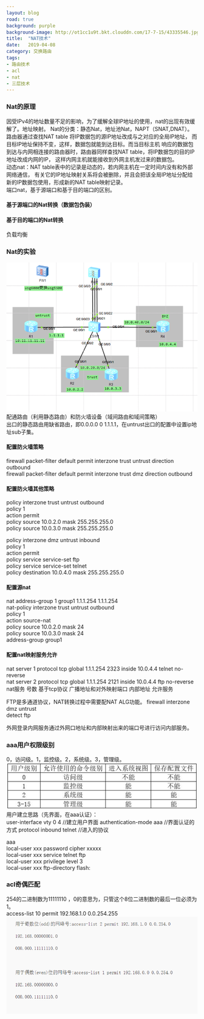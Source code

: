 ```yaml
---
layout: blog
road: true
background: purple
background-image: http://ot1cc1u9t.bkt.clouddn.com/17-7-15/43335546.jpg
title:  "NAT技术"
date:   2019-04-08
category: 交换路由
tags:
- 路由技术
- acl
- nat
- 三层技术
---
```

 


### Nat的原理
因受IPv4的地址数量不足的影响，为了缓解全球IP地址的使用，nat的出现有效缓解了。地址映射。
Nat的分类：静态Nat，地址池Nat，NAPT（SNAT,DNAT）。
路由器通过查找NAT table 将IP数据包的源IP地址改成与之对应的全局IP地址，
而目标IP地址保持不变，这样，数据包就能到达目标。而当目标主机
响应的数据包到达与内网相连接的路由器时，路由器同样查找NAT table，将IP数据包的目的IP 地址改成内网的IP，
这样内网主机就能接收到外网主机发过来的数据包。  
动态nat：NAT table表中的记录是动态的，若内网主机在一定时间内没有和外部网络通信，
有关它的IP地址映射关系将会被删除，并且会把该全局IP地址分配给新的IP数据包使用，形成新的NAT table映射记录。  
端口nat，基于源端口和基于目的端口的区别。

#### 基于源端口的Nat转换（数据包伪装）


#### 基于目的端口的Nat转换
负载均衡  

### Nat的实验
   
![Nat实验](https://github.com/diqiu11/digongzi.github.io/raw/master/style/images/natexperience.PNG)  
配通路由（利用静态路由）和防火墙设备（域间路由和域间策略）  
出口的静态路由用缺省路由，即0.0.0.0 0 1.1.1.1，在untrust出口的配置中设置ip地址sub子集。  
#### 配置防火墙策略
firewall packet-filter default permit interzone trust untrust direction outbound  
firewall packet-filter default permit interzone trust dmz direction outbound  
#### 配置防火墙其他策略  
policy interzone trust untrust outbound  
 policy 1  
  action permit  
  policy source 10.0.2.0 mask 255.255.255.0  
  policy source 10.0.3.0 mask 255.255.255.0  
  
policy interzone dmz untrust inbound  
 policy 1  
  action permit  
  policy service service-set ftp  
  policy service service-set telnet  
  policy destination 10.0.4.0 mask 255.255.255.0  

#### 配置源nat
nat address-group 1 group1 1.1.1.254 1.1.1.254  
nat-policy interzone trust untrust outbound  
 policy 1  
  action source-nat  
  policy source 10.0.2.0 mask 24  
  policy source 10.0.3.0 mask 24  
  address-group group1  

#### 配置nat映射服务允许
 nat server 1 protocol tcp global 1.1.1.254 2323 inside 10.0.4.4 telnet no-reverse  
 nat server 2 protocol tcp global 1.1.1.254 2121 inside 10.0.4.4 ftp no-reverse  
	nat服务 号数 基于tcp协议 广播地址和对外映射端口 内部地址 允许服务   

FTP是多通道协议，NAT转换过程中需要配NAT ALG功能。
firewall interzone dmz untrust  
detect ftp  

外网登录内网服务通过外网口地址和内部映射出来的端口号进行访问内部服务。  


### aaa用户权限级别
0，访问级。1，监控级。2，系统级。3，管理级。  
![aaa](https://github.com/diqiu11/digongzi.github.io/raw/master/style/images/aaa-level.jpg)  
用户建立思路（先界面，在aaa认证）：  
user-interface vty 0 4 //建立用户界面
authentication-mode aaa //界面认证的方式 
protocol inbound telnet //进入的协议
  
aaa  
local-user xxx password cipher xxxxx  
local-user xxx service telnet ftp  
local-user xxx privilege level 3  
local-user xxx ftp-directory flash:  
  

### acl奇偶匹配
254的二进制数为11111110 ，0的意思为，只管这个8位二进制数的最后一位必须为1。  
access-list 10 permit 192.168.1.0 0.0.254.255  
![acl奇偶匹配原则](https://github.com/diqiu11/digongzi.github.io/raw/master/style/images/acl1.PNG)  

